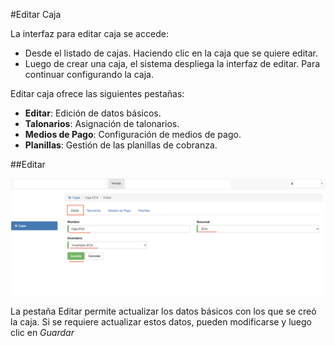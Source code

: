 #Editar Caja

La interfaz para editar caja se accede:

 - Desde el listado de cajas. Haciendo clic en la caja que se quiere editar. 
 - Luego de crear una caja, el sistema despliega la interfaz de editar. Para continuar configurando la caja.

Editar caja ofrece las siguientes pestañas:

 - **Editar**: Edición de datos básicos.
 - **Talonarios**: Asignación de talonarios.
 - **Medios de Pago**: Configuración de medios de pago.
 - **Planillas**: Gestión de las planillas de cobranza.

##Editar

![Editar Caja](img/editar_caja.png)

La pestaña Editar permite actualizar los datos básicos con los que se
creó la caja.
Si se requiere actualizar estos datos, pueden modificarse y luego clic
en *Guardar*
